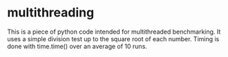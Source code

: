 # multithreading

This is a piece of python code intended for multithreaded benchmarking.
It uses a simple division test up to the square root of each number.
Timing is done with time.time() over an average of 10 runs.

